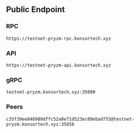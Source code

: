 ## Public Endpoint

### RPC
```
https://testnet-pryzm-rpc.konsortech.xyz 
```

### API
```
https://testnet-pryzm-api.konsortech.xyz 
```

### gRPC
```
testnet-pryzm.konsortech.xyz:35090
```

### Peers
```
c35f39ee848989dffc52a0e71d523ec09ebad755@testnet-pryzm.konsortech.xyz:35656
```
